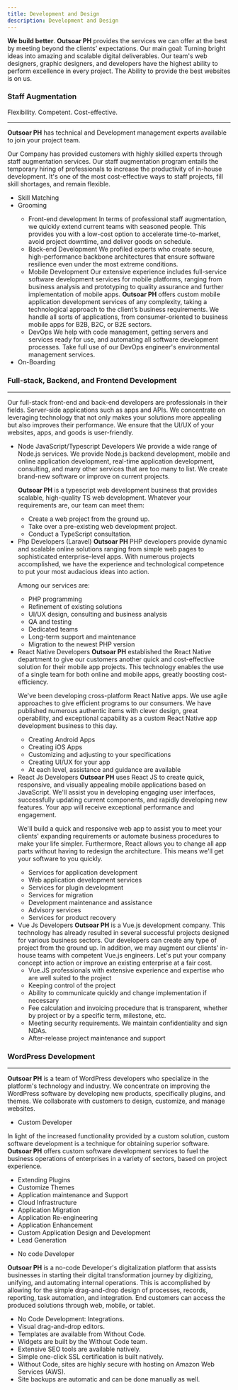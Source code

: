 ```yaml
---
title: Development and Design
description: Development and Design
---
```


<segment class="mt-12 mb-24">
    <strong class="underline">We build better</strong>. 
    <strong>Outsoar PH</strong> provides the services we can offer at the best by meeting beyond the clients’ expectations. Our main goal: Turning bright ideas into amazing and scalable digital deliverables. Our team's web designers, graphic designers, and developers have the highest ability to perform excellence in every project. The Ability to provide the best websites is on us.
</segment>

<segment class="leading-3">
    <h3>Staff Augmentation</h3>
    <span class="block mt-2 ml-2 italic tracking-wide">Flexibility. Competent. Cost-effective.</span>
    <hr>
</segment>

<segment>
    <p><strong>Outsoar PH</strong> has technical and Development management experts available to join your project team.</p>
    <p>
        Our Company has provided customers with highly skilled experts through staff augmentation services. Our staff augmentation program entails the temporary hiring of professionals to increase the productivity of in-house development. It's one of the most cost-effective ways to staff projects, fill skill shortages, and remain flexible.
    </p>
</segment>

<segment>
    <ul>
        <li class="font-bold tracking-wide">Skill Matching</li>
        <li class="font-bold tracking-wide">Grooming</li>
        <ul class="ml-8">
            <li>
                <span class="block italic"> Front-end development</span>
                <span>In terms of professional staff augmentation, we quickly extend current teams with seasoned people. This provides you with a low-cost option to accelerate time-to-market, avoid project downtime, and deliver goods on schedule.</span>
            </li>
            <li>
                <span class="block italic"> Back-end Development</span>
                <span>We profiled experts who create secure, high-performance backbone architectures that ensure software resilience even under the most extreme conditions.</span>
            </li>
            <li>
                <span class="block italic"> Mobile Development</span>
                <span>Our extensive experience includes full-service software development services for mobile platforms, ranging from business analysis and prototyping to quality assurance and further implementation of mobile apps. <strong>Outsoar PH</strong> offers custom mobile application development services of any complexity, taking a technological approach to the client’s business requirements. We handle all sorts of applications, from consumer-oriented to business mobile apps for B2B, B2C, or B2E sectors.</span>
            </li>
            <li>
                <span class="block italic"> DevOps</span>
                <span>We help with code management, getting servers and services ready for use, and automating all software development processes. Take full use of our DevOps engineer's environmental management services.</span>
            </li>
        </ul>
        <li class="font-bold tracking-wide">On-Boarding</li>
    </ul>
</segment>

### Full-stack, Backend, and Frontend Development

___

Our full-stack front-end and back-end developers are professionals in their fields.
Server-side applications such as apps and APIs.
We concentrate on leveraging technology that not only makes your solutions more 
appealing but also improves their performance. We ensure that the UI/UX of your 
websites, apps, and goods is user-friendly.

<ul>
    <li>
        <span class="block font-bold tracking-wide">Node JavaScript/Typescript Developers</span>
        <span>
            We provide a wide range of Node.js services. We provide Node.js backend development, mobile and online application development, real-time application development, consulting, and many other services that are too many to list. We create brand-new software or improve on current projects.
        </span>
        <p>
            <strong>Outsoar PH</strong> is a typescript web development business that provides scalable, high-quality TS web development. Whatever your requirements are, our team can meet them:
        </p>
        <ul class="ml-4">
            <li>Create a web project from the ground up.</li>
            <li>Take over a pre-existing web development project.</li>
            <li>Conduct a TypeScript consultation.</li>
        </ul>
    </li>
    <li>
        <span class="block font-bold tracking-wide">Php Developers (Laravel)</span>
        <span>
            <strong>Outsoar PH</strong> PHP developers provide dynamic and scalable online solutions ranging from simple web pages to sophisticated enterprise-level apps. With numerous projects accomplished, we have the experience and technological competence to put your most audacious ideas into action.
        </span>
        <p>Among our services are:</p>
        <ul class="ml-4">
            <li>PHP programming</li>
            <li>Refinement of existing solutions</li>
            <li>UI/UX design, consulting and business analysis</li>
            <li>QA and testing</li>
            <li>Dedicated teams</li>
            <li>Long-term support and maintenance</li>
            <li>Migration to the newest PHP version</li>
        </ul>
    </li>
    <li>
        <span class="block font-bold tracking-wide">React Native Developers</span>
        <span>
            <strong>Outsoar PH</strong> established the React Native department to give our customers another quick and cost-effective solution for their mobile app projects. This technology enables the use of a single team for both online and mobile apps, greatly boosting cost-efficiency.
        </span>
        <p>
            We've been developing cross-platform React Native apps. We use agile approaches to give efficient programs to our consumers. We have published numerous authentic items with clever design, great operability, and exceptional capability as a custom React Native app development business to this day.
        </p>
        <ul class="ml-4">
            <li>Creating Android Apps</li>
            <li>Creating iOS Apps</li>
            <li>Customizing and adjusting to your specifications</li>
            <li>Creating UI/UX for your app</li>
            <li>At each level, assistance and guidance are available</li>
        </ul>
    </li>
    <li>
        <span class="block font-bold tracking-wide">React Js Developers</span>
        <span>
            <strong>Outsoar PH</strong> uses React JS to create quick, responsive, and visually appealing mobile applications based on JavaScript. We'll assist you in developing engaging user interfaces, successfully updating current components, and rapidly developing new features. Your app will receive exceptional performance and engagement.
        </span>
        <p>
            We'll build a quick and responsive web app to assist you to meet your clients' expanding requirements or automate business procedures to make your life simpler. Furthermore, React allows you to change all app parts without having to redesign the architecture. This means we'll get your software to you quickly.
        </p>
        <ul class="ml-4">
            <li>Services for application development</li>
            <li>Web application development services</li>
            <li>Services for plugin development</li>
            <li>Services for migration</li>
            <li>Development maintenance and assistance</li>
            <li>Advisory services</li>
            <li>Services for product recovery</li>
        </ul>
    </li>
    <li>
        <span class="block font-bold tracking-wide">Vue Js Developers</span>
        <span>
            <strong>Outsoar PH</strong> is a Vue.js development company. This technology has already resulted in several successful projects designed for various business sectors. Our developers can create any type of project from the ground up. In addition, we may augment our clients' in-house teams with competent Vue.js engineers. Let's put your company concept into action or improve an existing enterprise at a fair cost.
        </span>
        <ul class="ml-4">
            <li>Vue.JS professionals with extensive experience and expertise who are well suited to the project</li>
            <li>Keeping control of the project</li>
            <li>Ability to communicate quickly and change implementation if necessary</li>
            <li>Fee calculation and invoicing procedure that is transparent, whether by project or by a specific term, milestone, etc.</li>
            <li>Meeting security requirements. We maintain confidentiality and sign NDAs.</li>
            <li>After-release project maintenance and support</li>
        </ul>
    </li>
</ul>


### WordPress Development

___

**Outsoar PH** is a team of WordPress developers who specialize in the platform's 
technology and industry. We concentrate on improving the WordPress software by
developing new products, specifically plugins, and themes. We collaborate with 
customers to design, customize, and manage websites.

<segment>
    <ul class="uppercase">
        <li>Custom Developer</li>
    </ul>
    <p class="ml-6">
        In light of the increased functionality provided by a custom solution, custom software development is a technique for obtaining superior software. <strong>Outsoar PH</strong> offers custom software development services to fuel the business operations of enterprises in a variety of sectors, based on project experience.
    </p>
    <ul class="ml-6">
        <li>Extending Plugins</li>
        <li>Customize Themes</li>
        <li>Application maintenance and Support</li>
        <li>Cloud Infrastructure</li>
        <li>Application Migration</li>
        <li>Application Re-engineering </li>
        <li>Application Enhancement </li>
        <li>Custom Application Design and Development</li>
        <li>Lead Generation</li>
    </ul>
</segment>

<segment>
    <ul class="uppercase">
        <li>No code Developer</li>
    </ul>
    <p class="ml-6">
        <strong>Outsoar PH</strong> is a no-code Developer's digitalization platform that assists businesses in starting their digital transformation journey by digitizing, unifying, and automating internal operations. This is accomplished by allowing for the simple drag-and-drop design of processes, records, reporting, task automation, and integration. End customers can access the produced solutions through web, mobile, or tablet.
    </p>
    <ul class="ml-6">
        <li>No Code Development: Integrations.</li>
        <li>Visual drag-and-drop editors.</li>
        <li>Templates are available from Without Code.</li>
        <li>Widgets are built by the Without Code team.</li>
        <li>Extensive SEO tools are available natively.</li>
        <li>Simple one-click SSL certification is built natively.</li>
        <li>Without Code, sites are highly secure with hosting on Amazon Web Services (AWS).</li>
        <li>Site backups are automatic and can be done manually as well.</li>
    </ul>
</segment>

